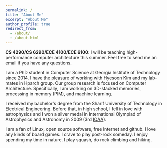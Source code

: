 ```yaml
---
permalink: /
title: "About Me"
excerpt: "About Me"
author_profile: true
redirect_from:
  - /about/
  - /about.html
---
```


__CS 4290/CS 6290/ECE 4100/ECE 6100__: I will be teaching high-performance computer architecture this summer. Feel free to send me an email if you have any questions.

I am a PhD student in Computer Science at Georgia Institute of Technology since 2014. I have the pleasure of working with Hyesoon Kim and my lab-mates in Hparch group. Our group research is focused on Computer Architecture. Specifically, I am working on 3D-stacked memories, processing in memory (PIM), and machine learning.

I received my bachelor's degree from the Sharif University of Technology in Electrical Engineering. Before that, in high school, I fell in love with astrophysics and I won a silver medal in International Olympiad of Astrophysics and Astronomy in 2009 (3rd [IOAA](https://en.wikipedia.org/wiki/International_Olympiad_on_Astronomy_and_Astrophysics)).

I am a fan of Linux, open source software, free Internet and github. I love any kinds of board games. I crave to play post-rock someday. I enjoy spending my time in nature. I play squash, do rock climbing and hiking.

